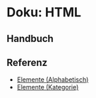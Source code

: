 # Doku: HTML

## Handbuch


## Referenz

- [Elemente (Alphabetisch)](./Referenz/Elemente_Alphabetisch.md)
- [Elemente (Kategorie)](./Referenz/Elemente_Kategorie.md)
